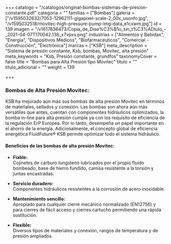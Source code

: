 +++
catalogo = "/catalogos/original-bombas-sistemas-de-presion-constante.pdf"
categoria = ""
familias = ["Bombas"]
galeria = ["/v1595032632/7053-12962111-gigapixel-scale-2_00x_usonfo.jpg", "/v1595032518/movitec-high-pressure-pump-img-data_e1cxwm.jpg"]
id = 139
imagen = "/v1617836473/Copia_de_Dise%C3%B1o_sin_t%C3%ADtulo_-_2021-04-07T170042.138_x7vpxs.png"
industrias = ["Alimentos y Bebidas", "Energía", "Dispositivos Médicos", "Biofarmacéuticos", "Comercial - Construcción", "Electrónica"]
marcas = ["KSB"]
meta_description = "Sistema de presión constante, Ksb, bombas, Movitec, alta presión"
meta_keywords = "Ksb, Presión constante, grundfos"
taxonomyCover = false
title = "Bombas para Alta Presión tipo Movitec"
titulo = ""
titulo_adicional = ""
weight = 139

+++
### **Bombas de Alta Presión Movitec:**

KSB ha mejorado aún más sus bombas de alta presión Movitec en términos de materiales, sellados y conexión. Las bombas son ahora aún más versátiles que antes, cuentan con componentes hidráulicos optimizados, la bomba in-line para alta presión cumple ya con los requisito de eficiencia de la regulación ErP Europea. Por lo tanto, desempeña un papel importante en el ahorro de la energía. Adicionalmente, el concepto global de eficiencia energética FluidFuture® KSB permite optimizar todo el sistema hidráulico.

#### Beneficios de las bombas de alta presión Movitec:

* **Fiable:**  
  Cojinetes de carburo tungsteno lubricados por el propio fluido bombeado, base de hierro fundido, camisa resistente a la torsión y juntas encastradas.


* **Servicio duradero:**  
  Componentes hidráulicos resistentes a la corrosión de acero inoxidable.


* **Mantenimiento sencillo:**  
  Apropiado para cualquier cierre mecánico normalizado (EN12756) y para cierres de fácil acceso y cierres cartucho permitiendo una rápida sustitución.


* **Flexible:**  
  Diversos tipos de materiales y conexión, rangos de temperatura y de presión ampliados.